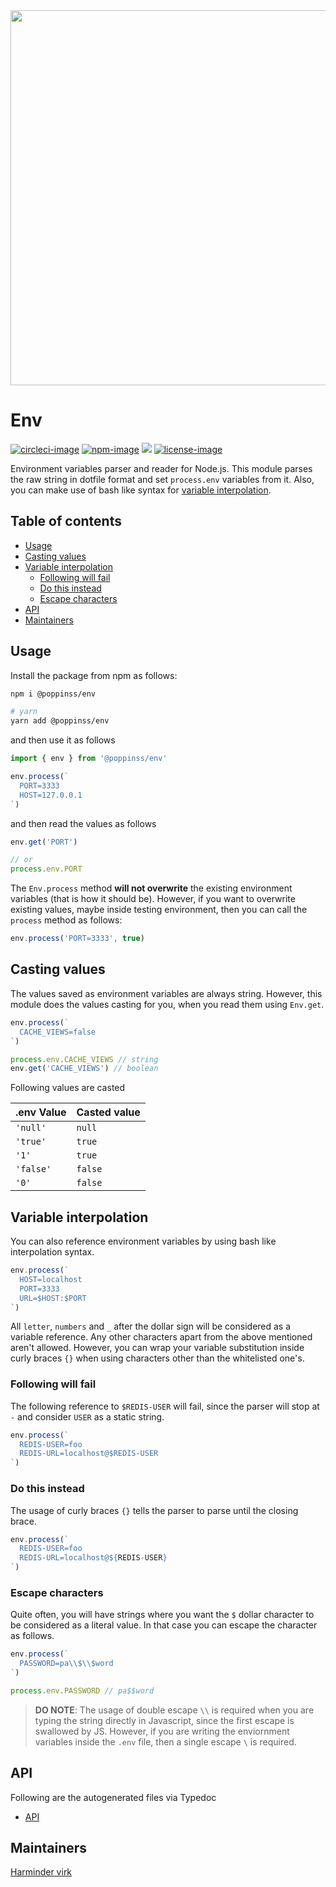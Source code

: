 <div align="center">
  <img src="https://res.cloudinary.com/adonisjs/image/upload/q_100/v1557762307/poppinss_iftxlt.jpg" width="600px">
</div>

# Env
[![circleci-image]][circleci-url] [![npm-image]][npm-url] ![][typescript-image] [![license-image]][license-url]

Environment variables parser and reader for Node.js. This module parses the raw string in dotfile format and set `process.env` variables from it. Also, you can make use of bash like syntax for [variable interpolation](#variable-interpolation).

<!-- START doctoc generated TOC please keep comment here to allow auto update -->
<!-- DON'T EDIT THIS SECTION, INSTEAD RE-RUN doctoc TO UPDATE -->
## Table of contents

- [Usage](#usage)
- [Casting values](#casting-values)
- [Variable interpolation](#variable-interpolation)
  - [Following will fail](#following-will-fail)
  - [Do this instead](#do-this-instead)
  - [Escape characters](#escape-characters)
- [API](#api)
- [Maintainers](#maintainers)

<!-- END doctoc generated TOC please keep comment here to allow auto update -->

## Usage
Install the package from npm as follows:

```sh
npm i @poppinss/env

# yarn
yarn add @poppinss/env
```

and then use it as follows

```ts
import { env } from '@poppinss/env'

env.process(`
  PORT=3333
  HOST=127.0.0.1
`)
```

and then read the values as follows

```ts
env.get('PORT')

// or
process.env.PORT
```

The `Env.process` method **will not overwrite** the existing environment variables (that is how it should be). However, if you want to overwrite existing values, maybe inside testing environment, then you can call the `process` method as follows:

```ts
env.process('PORT=3333', true)
```

## Casting values
The values saved as environment variables are always string. However, this module does the values casting for you, when you read them using `Env.get`.

```ts
env.process(`
  CACHE_VIEWS=false
`)

process.env.CACHE_VIEWS // string
env.get('CACHE_VIEWS') // boolean
```

Following values are casted

| .env Value | Casted value |
|------------|--------------|
| `'null'` | `null` |
| `'true'` | `true` |
| `'1'` | `true` |
| `'false'` | `false` |
| `'0'` | `false` |

## Variable interpolation
You can also reference environment variables by using bash like interpolation syntax.

```ts
env.process(`
  HOST=localhost
  PORT=3333
  URL=$HOST:$PORT
`)
```

All `letter`, `numbers` and `_` after the dollar sign will be considered as a variable reference. Any other characters apart from the above mentioned aren't allowed. However, you can wrap your variable substitution inside curly braces `{}` when using characters other than the whitelisted one's.

### Following will fail
The following reference to `$REDIS-USER` will fail, since the parser will stop at `-` and consider `USER` as a static string.

```ts
env.process(`
  REDIS-USER=foo
  REDIS-URL=localhost@$REDIS-USER
`)
```

### Do this instead
The usage of curly braces `{}` tells the parser to parse until the closing brace.

```ts
env.process(`
  REDIS-USER=foo
  REDIS-URL=localhost@${REDIS-USER}
`)
```

### Escape characters
Quite often, you will have strings where you want the `$` dollar character to be considered as a literal value. In that case you can escape the character as follows.

```ts
env.process(`
  PASSWORD=pa\\$\\$word
`)

process.env.PASSWORD // pa$$word
```

> **DO NOTE**: The usage of double escape `\\` is required when you are typing the string directly in Javascript, since the first escape is swallowed by JS. However, if you are writing the enviornment variables inside the `.env` file, then a single escape `\` is required.

## API
Following are the autogenerated files via Typedoc

* [API](docs/README.md)

## Maintainers
[Harminder virk](https://github.com/thetutlage)

[circleci-image]: https://img.shields.io/circleci/project/github/poppinss/env/master.svg?style=for-the-badge&logo=circleci
[circleci-url]: https://circleci.com/gh/poppinss/env "circleci"

[npm-image]: https://img.shields.io/npm/v/@poppinss/env.svg?style=for-the-badge&logo=npm
[npm-url]: https://npmjs.org/package/@poppinss/env "npm"

[typescript-image]: https://img.shields.io/badge/Typescript-294E80.svg?style=for-the-badge&logo=typescript

[license-url]: LICENSE.md
[license-image]: https://img.shields.io/aur/license/pac.svg?style=for-the-badge
